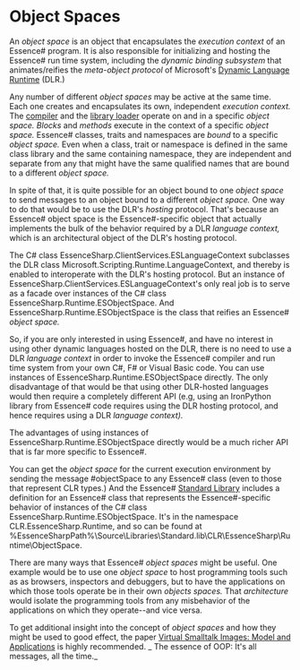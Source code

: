 # Object Spaces
An _object space_ is an object that encapsulates the _execution context_ of an Essence# program. It is also responsible for initializing and hosting the Essence# run time system, including the _dynamic binding subsystem_ that animates/reifies the _meta-object protocol_ of Microsoft's [Dynamic Language Runtime](https://dlr.codeplex.com/) (DLR.)

Any number of different _object spaces_ may be active at the same time. Each one creates and encapsulates its own, independent _execution context._ The [compiler](compiler) and the [library loader](library-loader) operate on and in a specific _object space._ _Blocks_ and _methods_ execute in the context of a specific _object space._ Essence# classes, traits and namespaces are _bound_ to a specific _object space._ Even when a class, trait or namespace is defined in the same class library and the same containing namespace, they are independent and separate from any that might have the same qualified names that are bound to a different _object space._ 

In spite of that, it is quite possible for an object bound to one _object space_ to send messages to an object bound to a different _object space._ One way to do that would be to use the DLR's _hosting_ protocol. That's because an Essence# object space is the Essence#-specific object that actually implements the bulk of the behavior required by a DLR _language context,_ which is an architectural object of the DLR's hosting protocol.  

The C# class EssenceSharp.ClientServices.ESLanguageContext subclasses the DLR class Microsoft.Scripting.Runtime.LanguageContext, and thereby is enabled to interoperate with the DLR's hosting protocol. But an instance of EssenceSharp.ClientServices.ESLanguageContext's only real job is to serve as a facade over instances of the C# class EssenceSharp.Runtime.ESObjectSpace. And EssenceSharp.Runtime.ESObjectSpace is the class that reifies an Essence# _object space._ 

So, if you are only interested in using Essence#, and have no interest in using other dynamic languages hosted on the DLR, there is no need to use a DLR _language context_ in order to invoke the Essence# compiler and run time system from your own C#, F# or Visual Basic code.  You can use instances of EssenceSharp.Runtime.ESObjectSpace directly. The only disadvantage of that would be that using other DLR-hosted languages would then require a completely different API (e.g, using an IronPython library from Essence# code requires using the DLR hosting protocol, and hence requires using a DLR _language context)._

The advantages of using instances of EssenceSharp.Runtime.ESObjectSpace directly would be a much richer API that is far more specific to Essence#.

You can get the _object space_ for the current execution environment by sending the message #objectSpace to any Essence# class (even to those that represent CLR types.) And the Essence# [Standard Library](Standard-Library) includes a definition for an Essence# class that represents the Essence#-specific behavior of instances of the C# class EssenceSharp.Runtime.ESObjectSpace. It's in the namespace CLR.EssenceSharp.Runtime, and so can be found at %EssenceSharpPath%\Source\Libraries\Standard.lib\CLR\EssenceSharp\Runtime\ObjectSpace.

There are many ways that Essence# _object spaces_ might be useful. One example would be to use one _object space_ to host programming tools such as as browsers, inspectors and debuggers, but to have the applications on which those tools operate be in their own _objects spaces._ That _architecture_ would isolate the programming tools from any misbehavior of the applications on which they operate--and vice versa.

To get additional insight into the concept of _object spaces_ and how they might be used to good effect, the paper [Virtual Smalltalk Images: Model and Applications](http://rmod.lille.inria.fr/archives/papers/Poli13a-IWST13-ObjectSpacesVirtualization.pdf) is highly recommended.
_
The essence of OOP: It's all messages, all the time._


